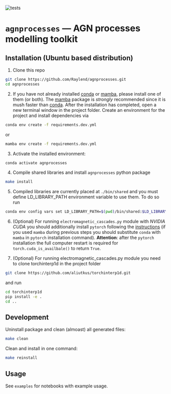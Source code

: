 ![tests](https://github.com/Raylend/agnprocesses/actions/workflows/pr.yml/badge.svg)

# `agnprocesses` — AGN processes modelling toolkit

## Installation (Ubuntu based distribution)

1. Clone this repo

```bash
git clone https://github.com/Raylend/agnprocesses.git
cd agnprocesses
```

2. If you have not already installed [conda](https://www.anaconda.com/products/individual) or [mamba](https://mamba.readthedocs.io/en/latest/installation.html), please install one of them (or both). The [mamba](https://mamba.readthedocs.io/en/latest/installation.html) package is *strongly* recommended since it is mush faster than [conda](https://www.anaconda.com/products/individual). After the installation has completed, open a new terminal window in the project folder. Create an environment for the project and install dependencies via

```bash
conda env create -f requirements.dev.yml
```

or

```bash
mamba env create -f requirements.dev.yml
```

3. Activate the installed environment:

```bash
conda activate agnprocesses
```

4. Compile shared libraries and install `agnprocesses` python package

```bash
make install
```

5. Compiled libraries are currently placed at `./bin/shared` and you must define LD_LIBRARY_PATH environment variable to use them. To do so run

```bash
conda env config vars set LD_LIBRARY_PATH=$(pwd)/bin/shared:$LD_LIBRARY_PATH
```

6. (Optional) For running `electromagnetic_cascades.py` module with *NVIDIA CUDA* you should additionally install `pytorch` following the [instructions](https://pytorch.org/get-started/locally/) (if you used `mamba` during previous steps you should substitute `conda` with `mamba` in `pytorch` installation command). **Attention**: after the `pytorch` installation the full computer restart is required for `torch.cuda_is_availbale()` to return `True`.

7. (Optional) For running electromagnetic_cascades.py module you need to clone torchinterp1d in the project folder

```bash
git clone https://github.com/aliutkus/torchinterp1d.git
```

and run

```bash
cd torchinterp1d
pip install -e .
cd ..
```

## Development

Uninstall package and clean (almoast) all generated files:

```bash
make clean
```

Clean and install in one command:

```bash
make reinstall
```

## Usage

See `examples` for notebooks with example usage.
